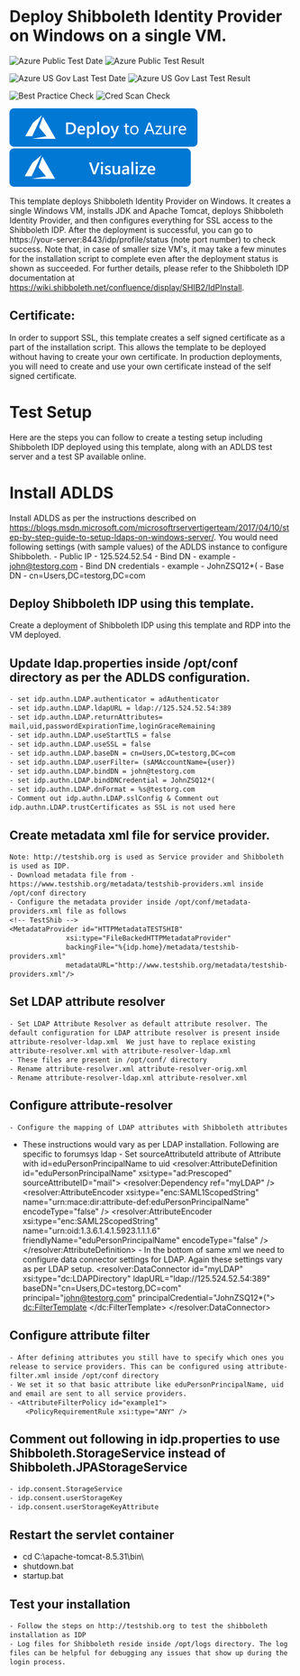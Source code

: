 # Deploy Shibboleth Identity Provider on Windows on a single VM.

![Azure Public Test Date](https://azurequickstartsservice.blob.core.windows.net/badges/shibboleth-singlevm-windows/PublicLastTestDate.svg)
![Azure Public Test Result](https://azurequickstartsservice.blob.core.windows.net/badges/shibboleth-singlevm-windows/PublicDeployment.svg)

![Azure US Gov Last Test Date](https://azurequickstartsservice.blob.core.windows.net/badges/shibboleth-singlevm-windows/FairfaxLastTestDate.svg)
![Azure US Gov Last Test Result](https://azurequickstartsservice.blob.core.windows.net/badges/shibboleth-singlevm-windows/FairfaxDeployment.svg)

![Best Practice Check](https://azurequickstartsservice.blob.core.windows.net/badges/shibboleth-singlevm-windows/BestPracticeResult.svg)
![Cred Scan Check](https://azurequickstartsservice.blob.core.windows.net/badges/shibboleth-singlevm-windows/CredScanResult.svg)

[![Deploy To Azure](https://raw.githubusercontent.com/Azure/azure-quickstart-templates/master/1-CONTRIBUTION-GUIDE/images/deploytoazure.svg?sanitize=true)](https://portal.azure.com/#create/Microsoft.Template/uri/https%3A%2F%2Fraw.githubusercontent.com%2FAzure%2Fazure-quickstart-templates%2Fmaster%2Fshibboleth-singlevm-windows%2Fazuredeploy.json)
[![Visualize](https://raw.githubusercontent.com/Azure/azure-quickstart-templates/master/1-CONTRIBUTION-GUIDE/images/visualizebutton.svg?sanitize=true)](http://armviz.io/#/?load=https%3A%2F%2Fraw.githubusercontent.com%2FAzure%2Fazure-quickstart-templates%2Fmaster%2Fshibboleth-singlevm-windows%2Fazuredeploy.json)

This template deploys Shibboleth Identity Provider on Windows. It creates a
single Windows VM, installs JDK and Apache Tomcat, deploys Shibboleth Identity
Provider, and then configures everything for SSL access to the Shibboleth IDP.
After the deployment is successful, you can go to
https://your-server:8443/idp/profile/status (note port number) to check success.
Note that, in case of smaller size VM's, it may take a few minutes for the
installation script to complete even after the deployment status is shown as
succeeded. For further details, please refer to the Shibboleth IDP documentation
at https://wiki.shibboleth.net/confluence/display/SHIB2/IdPInstall.

## Certificate:

In order to support SSL, this template creates a self signed certificate as a
part of the installation script. This allows the template to be deployed without
having to create your own certificate. In production deployments, you will need
to create and use your own certificate instead of the self signed certificate.

# Test Setup

Here are the steps you can follow to create a testing setup including Shibboleth
IDP deployed using this template, along with an ADLDS test server and a test SP
available online.

# Install ADLDS

Install ADLDS as per the instructions described on
https://blogs.msdn.microsoft.com/microsoftrservertigerteam/2017/04/10/step-by-step-guide-to-setup-ldaps-on-windows-server/.
You would need following settings (with sample values) of the ADLDS instance to
configure Shibboleth. - Public IP - 125.524.52.54 - Bind DN - example -
john@testorg.com - Bind DN credentials - example - JohnZSQ12\*( - Base DN -
cn=Users,DC=testorg,DC=com

## Deploy Shibboleth IDP using this template.

Create a deployment of Shibboleth IDP using this template and RDP into the VM
deployed.

## Update ldap.properties inside /opt/conf directory as per the ADLDS configuration.

    - set idp.authn.LDAP.authenticator = adAuthenticator
    - set idp.authn.LDAP.ldapURL = ldap://125.524.52.54:389
    - set idp.authn.LDAP.returnAttributes= mail,uid,passwordExpirationTime,loginGraceRemaining
    - set idp.authn.LDAP.useStartTLS = false
    - set idp.authn.LDAP.useSSL = false
    - set idp.authn.LDAP.baseDN = cn=Users,DC=testorg,DC=com
    - set idp.authn.LDAP.userFilter= (sAMAccountName={user})
    - set idp.authn.LDAP.bindDN = john@testorg.com
    - set idp.authn.LDAP.bindDNCredential = JohnZSQ12*(
    - set idp.authn.LDAP.dnFormat = %s@testorg.com
    - Comment out idp.authn.LDAP.sslConfig & Comment out idp.authn.LDAP.trustCertificates as SSL is not used here

## Create metadata xml file for service provider.

    Note: http://testshib.org is used as Service provider and Shibboleth is used as IDP.
    - Download metadata file from - https://www.testshib.org/metadata/testshib-providers.xml inside /opt/conf directory
    - Configure the metadata provider inside /opt/conf/metadata-providers.xml file as follows
    <!-- TestShib -->
    <MetadataProvider id="HTTPMetadataTESTSHIB"
                  xsi:type="FileBackedHTTPMetadataProvider"
                  backingFile="%{idp.home}/metadata/testshib-providers.xml"
                  metadataURL="http://www.testshib.org/metadata/testshib-providers.xml"/>



## Set LDAP attribute resolver

    - Set LDAP Attribute Resolver as default attribute resolver. The default configuration for LDAP attribute resolver is present inside attribute-resolver-ldap.xml  We just have to replace existing attribute-resolver.xml with attribute-resolver-ldap.xml
    - These files are present in /opt/conf/ directory
    - Rename attribute-resolver.xml attribute-resolver-orig.xml
    - Rename attribute-resolver-ldap.xml attribute-resolver.xml

## Configure attribute-resolver

    - Configure the mapping of LDAP attributes with Shibboleth attributes

- These instructions would vary as per LDAP installation. Following are specific
to forumsys ldap - Set sourceAttributeId attribute of Attribute with
id=eduPersonPrincipalName to uid <resolver:AttributeDefinition
id="eduPersonPrincipalName" xsi:type="ad:Prescoped" sourceAttributeID="mail">
<resolver:Dependency ref="myLDAP" /> <resolver:AttributeEncoder
xsi:type="enc:SAML1ScopedString"
name="urn:mace:dir:attribute-def:eduPersonPrincipalName" encodeType="false" />
<resolver:AttributeEncoder xsi:type="enc:SAML2ScopedString"
name="urn:oid:1.3.6.1.4.1.5923.1.1.1.6" friendlyName="eduPersonPrincipalName"
encodeType="false" /> </resolver:AttributeDefinition> - In the bottom of same
xml we need to configure data connector settings for LDAP. Again these settings
vary as per LDAP setup. <resolver:DataConnector id="myLDAP"
xsi:type="dc:LDAPDirectory" ldapURL="ldap://125.524.52.54:389"
baseDN="cn=Users,DC=testorg,DC=com" principal="john@testorg.com"
principalCredential="JohnZSQ12\*("> <dc:FilterTemplate> <![CDATA[
					%{idp.attribute.resolver.LDAP.searchFilter}
				]]> </dc:FilterTemplate> </resolver:DataConnector>

## Configure attribute filter

    - After defining attributes you still have to specify which ones you release to service providers. This can be configured using attribute-filter.xml inside /opt/conf directory
    - We set it so that basic attribute like eduPersonPrincipalName, uid and email are sent to all service providers.
    - <AttributeFilterPolicy id="example1">
        <PolicyRequirementRule xsi:type="ANY" />

## Comment out following in idp.properties to use Shibboleth.StorageService instead of Shibboleth.JPAStorageService

    - idp.consent.StorageService
    - idp.consent.userStorageKey
    - idp.consent.userStorageKeyAttribute

## Restart the servlet container

- cd C:\apache-tomcat-8.5.31\bin\
- shutdown.bat
- startup.bat

## Test your installation

    - Follow the steps on http://testshib.org to test the shibboleth installation as IDP
    - Log files for Shibboleth reside inside /opt/logs directory. The log files can be helpful for debugging any issues that show up during the login process.
